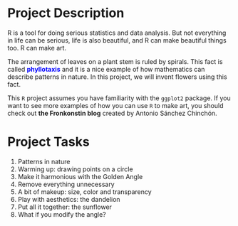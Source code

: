 # Project Description
R is a tool for doing serious statistics and data analysis. But not everything in life can be serious, life is also beautiful, and R can make beautiful things too. R can make art.

The arrangement of leaves on a plant stem is ruled by spirals. This fact is called <span style="color:blue">**phyllotaxis**</span> and it is a nice example of how mathematics can describe patterns in nature. In this project, we will invent flowers using this fact.

This `R` project assumes you have familiarity with the `ggplot2` package. If you want to see more examples of how you can use `R` to make art, you should check out **the Fronkonstin blog** created by Antonio Sánchez Chinchón.

# Project Tasks
1. Patterns in nature
2. Warming up: drawing points on a circle
3. Make it harmonious with the Golden Angle
4. Remove everything unnecessary
5. A bit of makeup: size, color and transparency
6. Play with aesthetics: the dandelion
7. Put all it together: the sunflower
8. What if you modify the angle?
